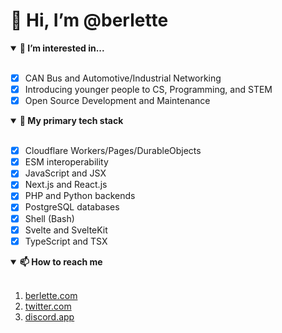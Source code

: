 # 👋 Hi, I’m @berlette

<details open><summary><strong>👀 I’m interested in...</strong></summary><br>

- [x] CAN Bus and Automotive/Industrial Networking
- [x] Introducing younger people to CS, Programming, and STEM
- [x] Open Source Development and Maintenance

</details>
<details open><summary><strong>🌱 My primary tech stack</strong></summary><br>

- [x] Cloudflare Workers/Pages/DurableObjects
- [x] ESM interoperability
- [x] JavaScript and JSX
- [x] Next.js and React.js
- [x] PHP and Python backends
- [x] PostgreSQL databases
- [x] Shell (Bash)
- [x] Svelte and SvelteKit
- [x] TypeScript and TSX

</details>
<details open>
  <summary><strong>📫 How to reach me</strong></summary><br>

  1. [berlette.com](https://berlette.com)
  2. [twitter.com](https://twitter.com)
  3. [discord.app](https://discord.gg)

</details>
